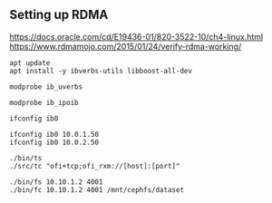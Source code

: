 ## Setting up RDMA

https://docs.oracle.com/cd/E19436-01/820-3522-10/ch4-linux.html
https://www.rdmamojo.com/2015/01/24/verify-rdma-working/


```
apt update
apt install -y ibverbs-utils libboost-all-dev

modprobe ib_uverbs

modprobe ib_ipoib

ifconfig ib0

ifconfig ib0 10.0.1.50
ifconfig ib0 10.0.2.50
```

```
./bin/ts 
./src/tc "ofi+tcp;ofi_rxm://[host]:[port]"
```


```
./bin/fs 10.10.1.2 4001
./bin/fc 10.10.1.2 4001 /mnt/cephfs/dataset
```
